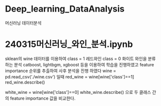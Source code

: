 # Deep_learning_DataAnalysis
 머신러닝 데이터분석

# 240315머신러닝_와인_분석.ipynb
sklean의 wine 데이터를 이용하여 class = 1 레드와인 class = 0 화이트 와인을 분류하는 분석
catboost, lightbgm, xgboost 등을 이용하여 학습을 진행하였고 feature importance 순위를 추출하여 사후 분석을 진행 하였다
wine = pd.read_csv('./wine.csv') 일때
red_wine = wine[wine['class']==1]
red_wine.describe()

white_wine = wine[wine['class']==0]
white_wine.describe()
으로 두 클래스 간의 feature importance 값을 비교한다.
